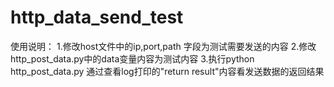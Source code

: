 # http_data_send_test
使用说明：
1.修改host文件中的ip,port,path 字段为测试需要发送的内容
2.修改http_post_data.py中的data变量内容为测试内容
3.执行python http_post_data.py
  通过查看log打印的"return result"内容看发送数据的返回结果
